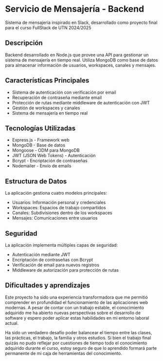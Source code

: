 # Servicio de Mensajería - Backend

Sistema de mensajería inspirado en Slack, desarrollado como proyecto final para el curso FullStack de UTN 2024/2025

## Descripción

Backend desarrollado en Node.js que provee una API para gestionar un sistema de mensajería en tiempo real. Utiliza MongoDB como base de datos para almacenar información de usuarios, workspaces, canales y mensajes.

## Características Principales

- Sistema de autenticación con verificación por email
- Recuperación de contraseña mediante email
- Protección de rutas mediante middleware de autenticación con JWT
- Gestión de workspaces y canales
- Sistema de mensajería en tiempo real

## Tecnologías Utilizadas

- Express.js - Framework web
- MongoDB - Base de datos
- Mongoose - ODM para MongoDB
- JWT (JSON Web Tokens) - Autenticación
- Bcrypt - Encriptación de contraseñas
- Nodemailer - Envío de emails

## Estructura de Datos

La aplicación gestiona cuatro modelos principales:

- Usuarios: Información personal y credenciales
- Workspaces: Espacios de trabajo compartidos
- Canales: Subdivisiones dentro de los workspaces
- Mensajes: Comunicaciones entre usuarios

## Seguridad

La aplicación implementa múltiples capas de seguridad:

- Autenticación mediante JWT
- Encriptación de contraseñas con Bcrypt
- Verificación de email para nuevos registros
- Middleware de autorización para protección de rutas

## Dificultades y aprendizajes


Este proyecto ha sido una experiencia transformadora que me permitió comprender en profundidad el funcionamiento de las aplicaciones web modernas. A pesar de contar con un trabajo estable, el conocimiento adquirido me ha abierto nuevas perspectivas sobre el desarrollo de software y espero poder aplicar estas habilidades en mi entorno laboral actual.

Ha sido un verdadero desafío poder balancear el tiempo entre las clases, las prácticas, el trabajo, la familia y otros estudios. Si bien el trabajo final quizás no pudo reflejar por cuestiones de tiempo todo el conocimiento adquirido durante el curso, estoy seguro de que lo aprendido formará parte permanente de mi caja de herramientas del conocimiento.

